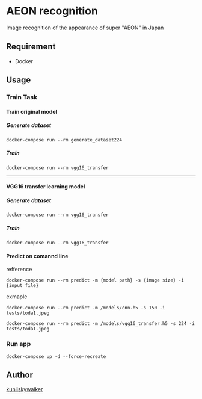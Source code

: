 AEON recognition
====

Image recognition of the appearance of super "AEON" in Japan

## Requirement

- Docker

## Usage

### Train Task

#### Train original model

##### Generate dataset
```
docker-compose run --rm generate_dataset224
```

##### Train
```
docker-compose run --rm vgg16_transfer
```

***

#### VGG16 transfer learning model

##### Generate dataset
```
docker-compose run --rm vgg16_transfer
```

##### Train
```
docker-compose run --rm vgg16_transfer
```

#### Predict on comannd line

refference
```
docker-compose run --rm predict -m {model path} -s {image size} -i {input file}
```

exmaple
```
docker-compose run --rm predict -m /models/cnn.h5 -s 150 -i tests/toda1.jpeg
```

```
docker-compose run --rm predict -m /models/vgg16_transfer.h5 -s 224 -i tests/toda1.jpeg
```

### Run app

```
docker-compose up -d --force-recreate
```

## Author

[kuniiskywalker](https://github.com/kuniiskywalker)